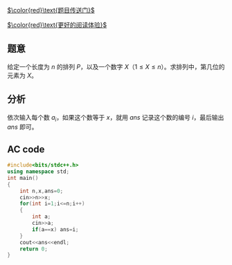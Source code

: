 [$\color{red}\text{题目传送门}$](https://www.luogu.com.cn/problem/AT_abc277_a)

[$\color{red}\text{更好的阅读体验}$](https://www.luogu.com.cn/blog/Alex-ZJY/solution-at-abc277-a)

## 题意
给定一个长度为 $n$ 的排列 $P$，以及一个数字 $X$（$1 \le X \le n$）。求排列中，第几位的元素为 $X$。

## 分析
依次输入每个数 $a_i$，如果这个数等于 $x$，就用 $ans$ 记录这个数的编号 $i$，最后输出 $ans$ 即可。

## $\text{AC code}$
```cpp
#include<bits/stdc++.h>
using namespace std;
int main()
{
    int n,x,ans=0;
    cin>>n>>x;
    for(int i=1;i<=n;i++)
    {
    	int a;
    	cin>>a;
    	if(a==x) ans=i;
	}
	cout<<ans<<endl;
    return 0;
}
```
